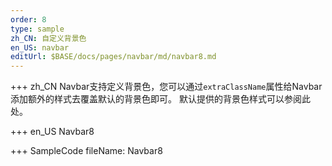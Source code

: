 ```yaml
--- 
order: 8
type: sample
zh_CN: 自定义背景色
en_US: navbar
editUrl: $BASE/docs/pages/navbar/md/navbar8.md
---
```


+++ zh_CN
Navbar支持定义背景色，您可以通过<Code>extraClassName</Code>属性给Navbar添加额外的样式去覆盖默认的背景色即可。
  默认提供的背景色样式可以参阅此处。
   
+++ en_US
Navbar8

+++ SampleCode
fileName: Navbar8
